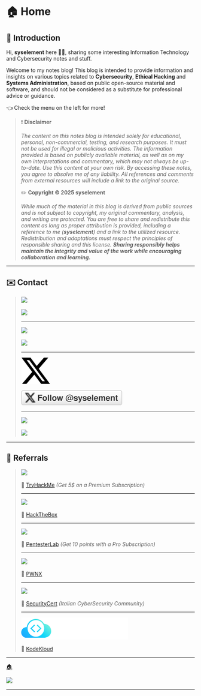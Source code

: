 # 🏠 Home

## 🤝 Introduction

Hi, **syselement** here 🧑‍💻, sharing some interesting Information Technology and Cybersecurity notes and stuff.

Welcome to my notes blog! This blog is intended to provide information and insights on various topics related to **Cybersecurity**, **Ethical Hacking** and **Systems Administration**, based on public open-source material and software, and should not be considered as a substitute for professional advice or guidance.

👈 Check the menu on the left for more!

> ❗ **Disclaimer**
>
> *The content on this notes blog is intended solely for educational, personal, non-commercial, testing, and research purposes. It must not be used for illegal or malicious activities. The information provided is based on publicly available material, as well as on my own interpretations and commentary, which may not always be up-to-date. Use this content at your own risk. By accessing these notes, you agree to absolve me of any liability. All references and comments from external resources will include a link to the original source.*
>
> ✏️ **Copyright ©️ 2025 syselement**
>
> *While much of the material in this blog is derived from public sources and is not subject to copyright, my original commentary, analysis, and writing are protected. You are free to share and redistribute this content as long as proper attribution is provided, including a reference to me (**syselement**) and a link to the utilized resource. Redistribution and adaptations must respect the principles of responsible sharing and this license. **Sharing responsibly helps maintain the integrity and value of the work while encouraging collaboration and learning.***

------

## ✉️ Contact

> [![](.gitbook/assets/buymeacoffeee.svg)](https://go.syselement.com/buymeacoffee)
>
> [![](.gitbook/assets/buymeacoffee.svg)](https://go.syselement.com/buymeacoffee)
>
> ---
>
> [![](.gitbook/assets/github.svg)](https://go.syselement.com/github)
>
> [![](.gitbook/assets/github-syselement.svg)](https://go.syselement.com/github)
>
> ---
>
> [![](.gitbook/assets/x.svg)](https://go.syselement.com/x)
>
> [![](.gitbook/assets/x-syselement.svg)](https://go.syselement.com/x)
>
> ---
>
> [![](.gitbook/assets/proton.svg)](mailto:syselement@proton.me)
>
> [![](.gitbook/assets/protonmail.svg)](mailto:syselement@proton.me)

------

## 🍕 Referrals

> [![](.gitbook/assets/tryhackme.svg)](https://tryhackme.com/signup?referrer=5f960ba99fb18d5314f76d5f) 
>
> 🔗 [TryHackMe](https://tryhackme.com/signup?referrer=5f960ba99fb18d5314f76d5f) *(Get 5$ on a Premium Subscription)*
>
> ------
>
> [![](.gitbook/assets/htb.svg)](https://referral.hackthebox.com/mzwxh7d)
>
> 🔗 [HackTheBox](https://referral.hackthebox.com/mzwxh7d)
>
> ------
>
> [![](.gitbook/assets/pentesterlab.png)](https://pentesterlab.com/referral/KpBnjOZqb3wbTA)
>
> 🔗 [PentesterLab](https://pentesterlab.com/referral/KpBnjOZqb3wbTA) *(Get 10 points with a Pro Subscription)*
>
> ------
>
> [![](.gitbook/assets/pwnx.svg)](https://play.pwnx.io/#/register/referral/7d3777ec-ae01-4cb9-941e-9f8ae6aa7bca)
>
> 🔗 [PWNX](https://play.pwnx.io/#/register/referral/7d3777ec-ae01-4cb9-941e-9f8ae6aa7bca)
>
> ---
>
> [![](.gitbook/assets/securitycert.svg)](https://upgrade.chat/securitycert?referralCode=778322883629023243)
>
> 🔗 [SecurityCert](https://upgrade.chat/securitycert?referralCode=778322883629023243) *(Italian CyberSecurity Community)*
>
> ---
>
> [![](.gitbook/assets/kodekloud.svg)](https://engineer.kodekloud.com/signup?referral=6607378b4014655f23f038ae)
>
> 🔗 [KodeKloud](https://engineer.kodekloud.com/signup?referral=6607378b4014655f23f038ae)

---

[🏠](README.md)

![](.gitbook/assets/noplacelikehome.png)

---

